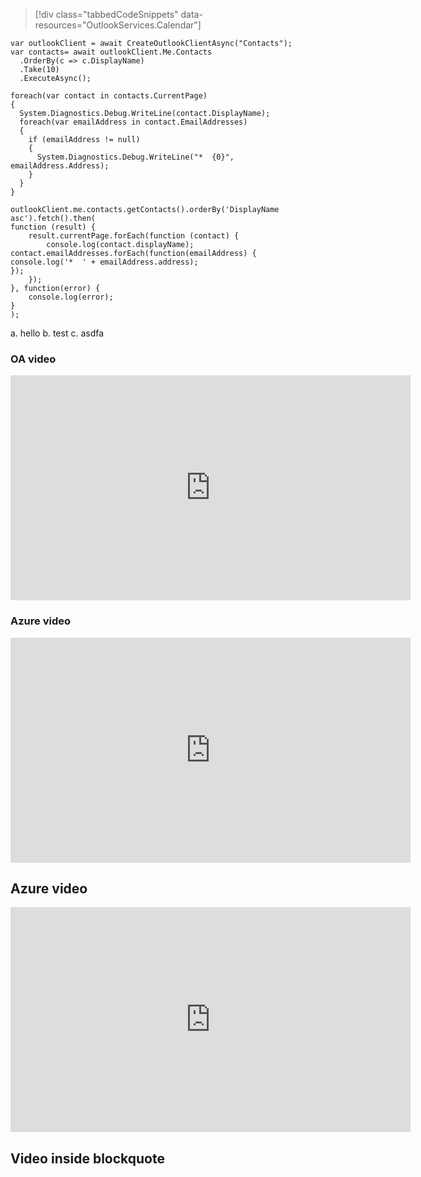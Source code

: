 > [!div class="tabbedCodeSnippets" data-resources="OutlookServices.Calendar"]
```cs-i
var outlookClient = await CreateOutlookClientAsync("Contacts");
var contacts= await outlookClient.Me.Contacts
  .OrderBy(c => c.DisplayName)
  .Take(10)
  .ExecuteAsync();

foreach(var contact in contacts.CurrentPage)
{
  System.Diagnostics.Debug.WriteLine(contact.DisplayName);
  foreach(var emailAddress in contact.EmailAddresses)
  {
    if (emailAddress != null)
    {
      System.Diagnostics.Debug.WriteLine("*  {0}", emailAddress.Address);
    }
  }
}

```
```javascript-i
outlookClient.me.contacts.getContacts().orderBy('DisplayName asc').fetch().then(
function (result) {
    result.currentPage.forEach(function (contact) {
        console.log(contact.displayName);
contact.emailAddresses.forEach(function(emailAddress) {
console.log('*  ' + emailAddress.address);
});
    });
}, function(error) {
    console.log(error);
}
);
```


a. hello
b. test
c. asdfa

### OA video 
<iframe width="640" height="360" src="https://channel9.msdn.com/Series/DevOps-Release-Management/Release-Management-Overview/player" frameborder="0" allowfullscreen="true"></iframe>

### Azure video
<iframe width="640" height="360" src="https://channel9.msdn.com/Events/Microsoft-Azure/AzureCon-2015/ACON203/player" frameborder="0" allowfullscreen="true"></iframe>

## Azure video
<iframe width="640" height="360" src="https://channel9.msdn.com/Series/Azure-Active-Directory-Videos-Demos/Azure-AD--Introduction-to-Dynamic-Memberships-for-Groups/player/" frameborder="0" allowfullscreen="true"></iframe>

## Video inside blockquote
> <iframe width="0" height="0" src="https://channel9.msdn.com/Series/Azure-Active-Directory-Videos-Demos/Azure-AD--Introduction-to-Dynamic-Memberships-for-Groups/player/" frameborder="0" allowfullscreen="true"></iframe>
>
>
